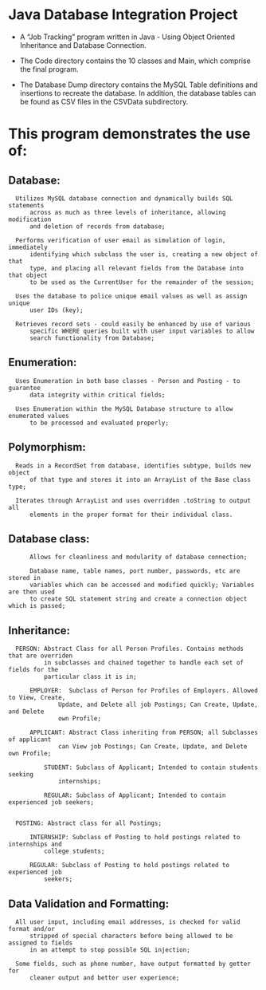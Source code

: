Java Database Integration Project
=================================

* A “Job Tracking” program  written in Java - Using Object Oriented Inheritance 
     and Database Connection.  

* The Code directory contains the 10 classes and Main, which comprise the final program.  

* The Database Dump directory contains the MySQL Table definitions and insertions to 
     recreate the database.  In addition, the database tables can be found as CSV files 
     in the CSVData subdirectory.  



 This program demonstrates the use of: 
======================================

 Database:
----------
      Utilizes MySQL database connection and dynamically builds SQL statements
          across as much as three levels of inheritance, allowing modification
          and deletion of records from database;  
          
      Performs verification of user email as simulation of login, immediately
          identifying which subclass the user is, creating a new object of that
          type, and placing all relevant fields from the Database into that object
          to be used as the CurrentUser for the remainder of the session;  
          
      Uses the database to police unique email values as well as assign unique
          user IDs (key);  
          
      Retrieves record sets - could easily be enhanced by use of various
          specific WHERE queries built with user input variables to allow
          search functionality from Database;  
          

 Enumeration:
-------------
      Uses Enumeration in both base classes - Person and Posting - to guarantee
          data integrity within critical fields;  
          
      Uses Enumeration within the MySQL Database structure to allow enumerated values
          to be processed and evaluated properly;  
          

 Polymorphism:
--------------
      Reads in a RecordSet from database, identifies subtype, builds new object
          of that type and stores it into an ArrayList of the Base class type;  
          
      Iterates through ArrayList and uses overridden .toString to output all
          elements in the proper format for their individual class.  
          

 Database class:
----------------
          Allows for cleanliness and modularity of database connection;  
          
          Database name, table names, port number, passwords, etc are stored in
          variables which can be accessed and modified quickly; Variables are then used
          to create SQL statement string and create a connection object which is passed;  





 Inheritance:
-------------
      PERSON: Abstract Class for all Person Profiles. Contains methods that are overriden
              in subclasses and chained together to handle each set of fields for the
              particular class it is in;  

          EMPLOYER:  Subclass of Person for Profiles of Employers. Allowed to View, Create,
                  Update, and Delete all job Postings; Can Create, Update, and Delete
                  own Profile;  

          APPLICANT: Abstract Class inheriting from PERSON; all Subclasses of applicant
                  can View job Postings; Can Create, Update, and Delete own Profile;   

              STUDENT: Subclass of Applicant; Intended to contain students seeking
                  internships;  

              REGULAR: Subclass of Applicant; Intended to contain experienced job seekers;  


      POSTING: Abstract class for all Postings;  

          INTERNSHIP: Subclass of Posting to hold postings related to internships and
              college students;  

          REGULAR: Subclass of Posting to hold postings related to experienced job
              seekers;  



 Data Validation and Formatting:
--------------------------------
      All user input, including email addresses, is checked for valid format and/or
          stripped of special characters before being allowed to be assigned to fields
          in an attempt to stop possible SQL injection;  

      Some fields, such as phone number, have output formatted by getter for
          cleaner output and better user experience;  

